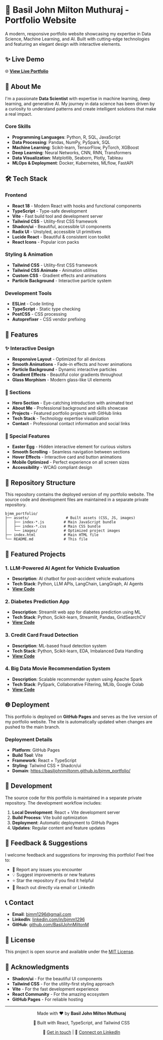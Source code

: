 # 🚀 Basil John Milton Muthuraj - Portfolio Website

A modern, responsive portfolio website showcasing my expertise in Data Science, Machine Learning, and AI. Built with cutting-edge technologies and featuring an elegant design with interactive elements.

## ✨ Live Demo

🌐 **[View Live Portfolio](https://basiljohnmiltonm.github.io/bjmm_portfolio/)**

## 🎯 About Me

I'm a passionate **Data Scientist** with expertise in machine learning, deep learning, and generative AI. My journey in data science has been driven by a curiosity to understand patterns and create intelligent solutions that make a real impact.

### Core Skills
- **Programming Languages**: Python, R, SQL, JavaScript
- **Data Processing**: Pandas, NumPy, PySpark, SQL
- **Machine Learning**: Scikit-learn, TensorFlow, PyTorch, XGBoost
- **Deep Learning**: Neural Networks, CNN, RNN, Transformers
- **Data Visualization**: Matplotlib, Seaborn, Plotly, Tableau
- **MLOps & Deployment**: Docker, Kubernetes, MLflow, FastAPI

## 🛠️ Tech Stack

### Frontend
- **React 18** - Modern React with hooks and functional components
- **TypeScript** - Type-safe development
- **Vite** - Fast build tool and development server
- **Tailwind CSS** - Utility-first CSS framework
- **Shadcn/ui** - Beautiful, accessible UI components
- **Radix UI** - Unstyled, accessible UI primitives
- **Lucide React** - Beautiful & consistent icon toolkit
- **React Icons** - Popular icon packs

### Styling & Animation
- **Tailwind CSS** - Utility-first CSS framework
- **Tailwind CSS Animate** - Animation utilities
- **Custom CSS** - Gradient effects and animations
- **Particle Background** - Interactive particle system

### Development Tools
- **ESLint** - Code linting
- **TypeScript** - Static type checking
- **PostCSS** - CSS processing
- **Autoprefixer** - CSS vendor prefixing

## 🎨 Features

### ✨ Interactive Design
- **Responsive Layout** - Optimized for all devices
- **Smooth Animations** - Fade-in effects and hover animations
- **Particle Background** - Dynamic interactive particles
- **Gradient Effects** - Beautiful color gradients throughout
- **Glass Morphism** - Modern glass-like UI elements

### 📱 Sections
- **Hero Section** - Eye-catching introduction with animated text
- **About Me** - Professional background and skills showcase
- **Projects** - Featured portfolio projects with GitHub links
- **Tech Stack** - Technology expertise visualization
- **Contact** - Professional contact information and social links

### 🎯 Special Features
- **Easter Egg** - Hidden interactive element for curious visitors
- **Smooth Scrolling** - Seamless navigation between sections
- **Hover Effects** - Interactive card and button animations
- **Mobile Optimized** - Perfect experience on all screen sizes
- **Accessibility** - WCAG compliant design

## 📁 Repository Structure

This repository contains the deployed version of my portfolio website. The source code and development files are maintained in a separate private repository.

```
bjmm_portfolio/
├── assets/                 # Built assets (CSS, JS, images)
│   ├── index-*.js         # Main JavaScript bundle
│   ├── index-*.css        # Main CSS bundle
│   └── images/            # Optimized project images
├── index.html             # Main HTML file
└── README.md              # This file
```

## 🎯 Featured Projects

### 1. LLM-Powered AI Agent for Vehicle Evaluation
- **Description**: AI chatbot for post-accident vehicle evaluations
- **Tech Stack**: Python, LLM APIs, LangChain, LangGraph, AI Agents
- **[View Code](https://github.com/BasilJohnMiltonM/capstone-project)**

### 2. Diabetes Prediction App
- **Description**: Streamlit web app for diabetes prediction using ML
- **Tech Stack**: Python, Scikit-learn, Streamlit, Pandas, GridSearchCV
- **[View Code](https://github.com/BasilJohnMiltonM/diabetes_prediction_app)**

### 3. Credit Card Fraud Detection
- **Description**: ML-based fraud detection system
- **Tech Stack**: Python, Scikit-learn, EDA, Imbalanced Data Handling
- **[View Code](https://github.com/BasilJohnMiltonM/credit-card-fraud-detection)**

### 4. Big Data Movie Recommendation System
- **Description**: Scalable recommender system using Apache Spark
- **Tech Stack**: PySpark, Collaborative Filtering, MLlib, Google Colab
- **[View Code](https://github.com/BasilJohnMiltonM/movie-recommendation-system-using-big-data)**

## 🌐 Deployment

This portfolio is deployed on **GitHub Pages** and serves as the live version of my portfolio website. The site is automatically updated when changes are pushed to the main branch.

### Deployment Details
- **Platform**: GitHub Pages
- **Build Tool**: Vite
- **Framework**: React + TypeScript
- **Styling**: Tailwind CSS + Shadcn/ui
- **Domain**: https://basiljohnmiltonm.github.io/bjmm_portfolio/

## 🔧 Development

The source code for this portfolio is maintained in a separate private repository. The development workflow includes:

1. **Local Development**: React + Vite development server
2. **Build Process**: Vite build optimization
3. **Deployment**: Automatic deployment to GitHub Pages
4. **Updates**: Regular content and feature updates

## 🤝 Feedback & Suggestions

I welcome feedback and suggestions for improving this portfolio! Feel free to:

- 🐛 Report any issues you encounter
- 💡 Suggest improvements or new features
- ⭐ Star the repository if you find it helpful
- 📧 Reach out directly via email or LinkedIn

## 📞 Contact

- **Email**: bjmm1296@gmail.com
- **LinkedIn**: [linkedin.com/in/bjmm1296](https://linkedin.com/in/bjmm1296)
- **GitHub**: [github.com/BasilJohnMiltonM](https://github.com/BasilJohnMiltonM)

## 📄 License

This project is open source and available under the [MIT License](LICENSE).

## 🙏 Acknowledgments

- **Shadcn/ui** - For the beautiful UI components
- **Tailwind CSS** - For the utility-first styling approach
- **Vite** - For the fast development experience
- **React Community** - For the amazing ecosystem
- **GitHub Pages** - For reliable hosting

---

<div align="center">
  <p>Made with ❤️ by <strong>Basil John Milton Muthuraj</strong></p>
  <p>🚀 Built with React, TypeScript, and Tailwind CSS</p>
  <p>📧 <a href="mailto:bjmm1296@gmail.com">Get in touch</a> | 💼 <a href="https://linkedin.com/in/bjmm1296">Connect on LinkedIn</a></p>
</div>
